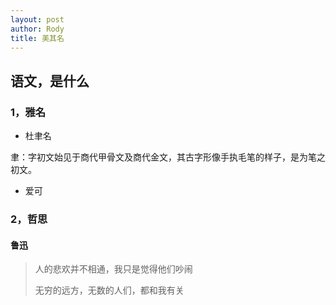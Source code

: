 ```yaml
---
layout: post
author: Rody
title: 美其名
---
```


## 语文，是什么

### 1，雅名

- 杜聿名

聿：字初文始见于商代甲骨文及商代金文，其古字形像手执毛笔的样子，是为笔之初文。

- 爱可

### 2，哲思

#### 鲁迅

> 人的悲欢并不相通，我只是觉得他们吵闹
>
> 无穷的远方，无数的人们，都和我有关